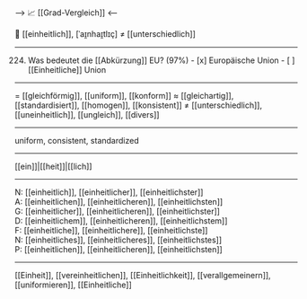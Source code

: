 --> 📈 [[Grad-Vergleich]] <--

🤝 [[einheitlich]], [ˈaɪ̯nhаɪ̯tlɪç] ≠ [[unterschiedlich]]

---
224. Was bedeutet die [[Abkürzung]] EU? (97%)
	- [x] Europäische Union
	- [ ] [[Einheitliche]] Union

---
= [[gleichförmig]], [[uniform]], [[konform]]
≈ [[gleichartig]], [[standardisiert]], [[homogen]], [[konsistent]]
≠ [[unterschiedlich]], [[uneinheitlich]], [[ungleich]], [[divers]]

---
uniform, consistent, standardized

---
[[ein]]|[[heit]]|[[lich]]

---
N: [[einheitlich]], [[einheitlicher]], [[einheitlichster]]  
A: [[einheitlichen]], [[einheitlicheren]], [[einheitlichsten]]  
G: [[einheitlicher]], [[einheitlicheren]], [[einheitlichster]]  
D: [[einheitlichem]], [[einheitlicheren]], [[einheitlichstem]]  
F: [[einheitliche]], [[einheitlichere]], [[einheitlichste]]  
N: [[einheitliches]], [[einheitlicheres]], [[einheitlichstes]]  
P: [[einheitlichen]], [[einheitlicheren]], [[einheitlichsten]]  

---
[[Einheit]], [[vereinheitlichen]], [[Einheitlichkeit]], [[verallgemeinern]], [[uniformieren]], [[Einheitliche]]
